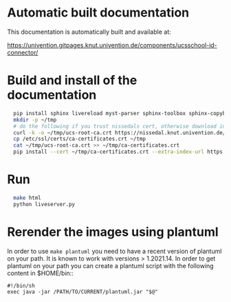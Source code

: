 <!--
SPDX-FileCopyrightText: 2021-2023 Univention GmbH

SPDX-License-Identifier: AGPL-3.0-only
-->

# Automatic built documentation

This documentation is automatically built and available at:

https://univention.gitpages.knut.univention.de/components/ucsschool-id-connector/


# Build and install of the documentation

```bash
  pip install sphinx livereload myst-parser sphinx-toolbox sphinx-copybutton
  mkdir -p ~/tmp
  # do the following if you trust nissedals cert, otherwise download in your browser
  curl -k -o ~/tmp/ucs-root-ca.crt https://nissedal.knut.univention.de/ucs-root-ca.crt
  cp /etc/ssl/certs/ca-certificates.crt ~/tmp
  cat ~/tmp/ucs-root-ca.crt >> ~/tmp/ca-certificates.crt
  pip install --cert ~/tmp/ca-certificates.crt --extra-index-url https://git.knut.univention.de/api/v4/projects/529/packages/pypi/simple univention-sphinx-book-theme

```

# Run
```bash
  make html
  python liveserver.py
```


# Rerender the images using plantuml

In order to use `make plantuml` you need to have a recent version of plantuml on your path. It is
known to work with versions  > 1.2021.14. In order to get plantuml on your path you can create a
plantuml script with the following content in $HOME/bin::

    #!/bin/sh
    exec java -jar /PATH/TO/CURRENT/plantuml.jar "$@"
